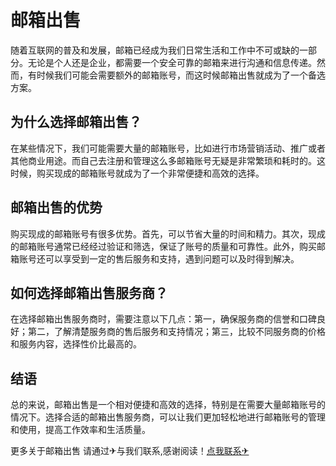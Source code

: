 # 邮箱出售

随着互联网的普及和发展，邮箱已经成为我们日常生活和工作中不可或缺的一部分。无论是个人还是企业，都需要一个安全可靠的邮箱来进行沟通和信息传递。然而，有时候我们可能会需要额外的邮箱账号，而这时候邮箱出售就成为了一个备选方案。

## 为什么选择邮箱出售？

在某些情况下，我们可能需要大量的邮箱账号，比如进行市场营销活动、推广或者其他商业用途。而自己去注册和管理这么多邮箱账号无疑是非常繁琐和耗时的。这时候，购买现成的邮箱账号就成为了一个非常便捷和高效的选择。

## 邮箱出售的优势

购买现成的邮箱账号有很多优势。首先，可以节省大量的时间和精力。其次，现成的邮箱账号通常已经经过验证和筛选，保证了账号的质量和可靠性。此外，购买邮箱账号还可以享受到一定的售后服务和支持，遇到问题可以及时得到解决。

## 如何选择邮箱出售服务商？

在选择邮箱出售服务商时，需要注意以下几点：第一，确保服务商的信誉和口碑良好；第二，了解清楚服务商的售后服务和支持情况；第三，比较不同服务商的价格和服务内容，选择性价比最高的。

## 结语

总的来说，邮箱出售是一个相对便捷和高效的选择，特别是在需要大量邮箱账号的情况下。选择合适的邮箱出售服务商，可以让我们更加轻松地进行邮箱账号的管理和使用，提高工作效率和生活质量。

更多关于邮箱出售 请通过✈与我们联系,感谢阅读！[点我联系✈](https://www.k02.cc)